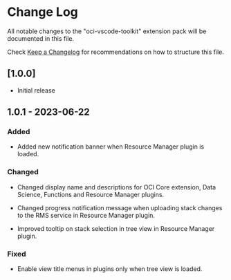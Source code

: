 # Change Log

All notable changes to the "oci-vscode-toolkit" extension pack will be documented in this file.

Check [Keep a Changelog](http://keepachangelog.com/) for recommendations on how to structure this file.

## [1.0.0]

- Initial release

## 1.0.1 - 2023-06-22

### Added


- Added new notification banner when Resource Manager plugin is loaded.

### Changed

- Changed display name and descriptions for OCI Core extension, Data Science, Functions and Resource Manager plugins.

- Changed progress notification message when uploading stack changes to the RMS service in Resource Manager plugin.

- Improved tooltip on stack selection in tree view in Resource Manager plugin.

### Fixed
- Enable view title menus in plugins only when tree view is loaded.





